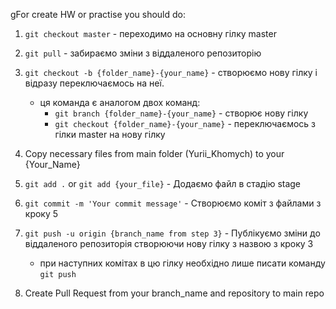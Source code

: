 gFor create HW or practise you should do:

1. `git checkout master` - переходимо на основну гілку master
2. `git pull` - забираємо зміни з віддаленого репозиторію
3. `git checkout -b {folder_name}-{your_name}` - 
створюємо нову гілку і відразу переключаємось на неї.
    * ця команда є аналогом двох команд:
        * `git branch {folder_name}-{your_name}` - створює нову гілку
        * `git checkout {folder_name}-{your_name}` - переключаємось з гілки master на нову гілку

4.  Copy necessary files from main folder (Yurii_Khomych) to your {Your_Name} 

5. `git add .` or `git add {your_file}` - Додаємо файл в стадію stage
6. `git commit -m 'Your commit message'` - Створюємо коміт з файлами з кроку 5
7. `git push -u origin {branch_name from step 3}` - Публікуємо зміни до 
віддаленого репозиторія створюючи нову гілку з назвою з кроку 3
    * при наступних комітах в цю гілку необхідно лише писати команду 
    `git push`

8. Create Pull Request from your branch_name and repository to main repo
